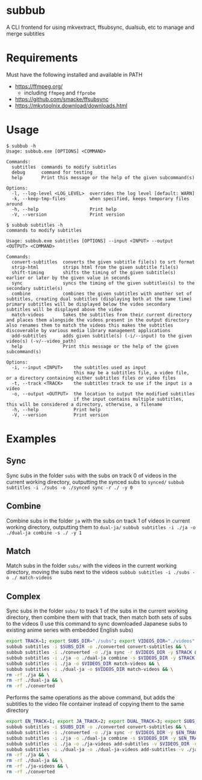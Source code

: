 # subbub

A CLI frontend for using mkvextract, ffsubsync, dualsub, etc to manage and merge subtitles

# Requirements

Must have the following installed and available in PATH

- https://ffmpeg.org/
  - including `ffmpeg` and `ffprobe`
- https://github.com/smacke/ffsubsync
- https://mkvtoolnix.download/downloads.html

# Usage

```
$ subbub -h
Usage: subbub.exe [OPTIONS] <COMMAND>

Commands:
  subtitles  commands to modify subtitles
  debug      command for testing
  help       Print this message or the help of the given subcommand(s)

Options:
  -l, --log-level <LOG_LEVEL>  overrides the log level [default: WARN]
  -k, --keep-tmp-files         when specified, keeps temporary files around
  -h, --help                   Print help
  -V, --version                Print version
```

```
$ subbub subtitles -h
commands to modify subtitles

Usage: subbub.exe subtitles [OPTIONS] --input <INPUT> --output <OUTPUT> <COMMAND>

Commands:
  convert-subtitles  converts the given subtitle file(s) to srt format
  strip-html         strips html from the given subtitle file(s)
  shift-timing       shifts the timing of the given subtitle(s) earlier or later by the given value in seconds
  sync               syncs the timing of the given subtitles(s) to the secondary subtitle(s)
  combine            combines the given subtitles with another set of subtitles, creating dual subtitles (displaying both at the same time) primary subtitles will be displayed below the video secondary subtitles will be displayed above the video
  match-videos       takes the subtitles from their current directory and places them alongside the videos present in the output directory also renames them to match the videos this makes the subtitles discoverable by various media library management applications
  add-subtitles      adds given subtitle(s) (-i/--input) to the given video(s) (-v/--video_path)
  help               Print this message or the help of the given subcommand(s)

Options:
  -i, --input <INPUT>    the subtitles used as input
                         this may be a subtitles file, a video file, or a directory containing either subtitles files or video files
  -t, --track <TRACK>    the subtitles track to use if the input is a video
  -o, --output <OUTPUT>  the location to output the modified subtitles
                         if the input contains multiple subtitles, this will be considered a directory, otherwise, a filename
  -h, --help             Print help
  -V, --version          Print version
```

# Examples

## Sync

Sync subs in the folder `subs` with the subs on track 0 of videos in the current working directory, outputting the synced subs to `synced/`
`subbub subtitles -i ./subs -o ./synced sync -r ./ -y 0`

## Combine

Combine subs in the folder `ja` with the subs on track 1 of videos in current working directory, outputting them to `dual-ja/`
`subbub subtitles -i ./ja -o ./dual-ja combine -s ./ -y 1`

## Match

Match subs in the folder `subs/` with the videos in the current working directory, moving the subs next to the videos
`subbub subtitles -i ./subs -o ./ match-videos`

## Complex

Sync subs in the folder `subs/` to track 1 of the subs in the current working directory, then combine them with that track, then match both sets of subs to the videos (I use this command to sync downloaded Japanese subs to existing anime series with embedded English subs)

```bash
export TRACK=1; export SUBS_DIR="./subs"; export VIDEOS_DIR="./videos" && \
subbub subtitles -i $SUBS_DIR -o ./converted convert-subtitles && \
subbub subtitles -i ./converted -o ./ja sync -r $VIDEOS_DIR -y $TRACK && \
subbub subtitles -i ./ja -o ./dual-ja combine -s $VIDEOS_DIR -y $TRACK && \
subbub subtitles -i ./ja -o $VIDEOS_DIR match-videos && \
subbub subtitles -i ./dual-ja -o $VIDEOS_DIR match-videos && \
rm -rf ./ja && \
rm -rf ./dual-ja && \
rm -rf ./converted
```

Performs the same operations as the above command, but adds the subtitles to the video file container instead of copying them to the same directory

```bash
export EN_TRACK=1; export JA_TRACK=2; export DUAL_TRACK=3; export SUBS_DIR="./subs"; export VIDEOS_DIR="./" && \
subbub subtitles -i $SUBS_DIR -o ./converted convert-subtitles && \
subbub subtitles -i ./converted -o ./ja sync -r $VIDEOS_DIR -y $EN_TRACK && \
subbub subtitles -i ./ja -o ./dual-ja combine -s $VIDEOS_DIR -y $EN_TRACK && \
subbub subtitles -i ./ja -o ./ja-videos add-subtitles -v $VIDEOS_DIR -n $JA_TRACK -c ja && \
subbub subtitles -i ./dual-ja -o ./dual-ja-videos add-subtitles -v ./ja-videos -n $DUAL_TRACK -c dual-ja && \
rm -rf ./ja && \
rm -rf ./dual-ja && \
rm -rf ./ja-videos && \
rm -rf ./converted
```
